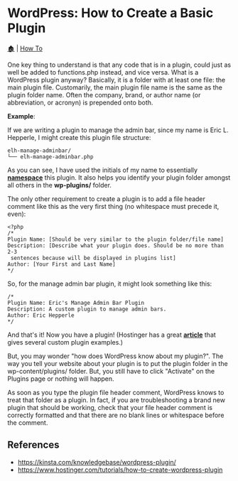 # WordPress: How to Create a Basic Plugin

[🏚️](../README.md) | [How To](/how-to/index.md)

One key thing to understand is that any code that is in a plugin, could just as well be added to functions.php instead, and vice versa. What is a WordPress plugin anyway? Basically, it is a folder with at least one file: the main plugin file. Customarily, the main plugin file name is the same as the plugin folder name. Often the company, brand, or author name (or abbreviation, or acronyn) is prepended onto both.

**Example**:

If we are writing a plugin to manage the admin bar, since my name is Eric L. Hepperle, I might create this plugin file structure:

    elh-manage-adminbar/
    └── elh-manage-adminbar.php

As you can see, I have used the initials of my name to essentially **[namespace](/coding/namespaces.md)** this plugin. It also helps you identify your plugin folder amongst all others in the **wp-plugins/** folder.

The only other requirement to create a plugin is to add a file header comment like this as the very first thing (no whitespace must precede it, even):

    <?php
    /*
    Plugin Name: [Should be very similar to the plugin folder/file name]
    Description: [Describe what your plugin does. Should be no more than 2-3
     sentences because will be displayed in plugins list]
    Author: [Your First and Last Name]
    */

So, for the manage admin bar plugin, it might look something like this:

    /*
    Plugin Name: Eric's Manage Admin Bar Plugin
    Description: A custom plugin to manage admin bars.
    Author: Eric Hepperle
    */

And that's it! Now you have a plugin! (Hostinger has a great **[article](https://www.hostinger.com/tutorials/how-to-create-wordpress-plugin)** that gives several custom plugin examples.)

But, you may wonder "how does WordPress know about my plugin?". The way you tell your website about your plugin is to put the plugin folder in the wp-content/plugins/ folder. But, you still have to click "Activate" on the Plugins page or nothing will happen.

As soon as you type the plugin file header comment, WordPress knows to treat that folder as a plugin. In fact, if you are troubleshooting a brand new plugin that should be working, check that your file header comment is correctly formatted and that there are no blank lines or whitespace before the comment.



## References

- https://kinsta.com/knowledgebase/wordpress-plugin/
- https://www.hostinger.com/tutorials/how-to-create-wordpress-plugin